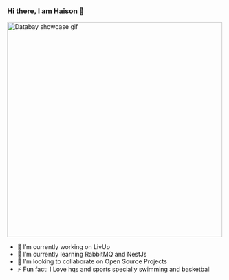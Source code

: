 ### Hi there, I am Haison 👋

<img src="https://gph.is/st/E1V1AKM" alt="Databay showcase gif" title="Databay showcase gif" width="500"/>

- 🔭 I’m currently working on LivUp
- 🌱 I’m currently learning RabbitMQ and NestJs
- 👯 I’m looking to collaborate on Open Source Projects
- ⚡ Fun fact: I Love hqs and sports specially swimming and basketball
